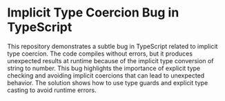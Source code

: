 # Implicit Type Coercion Bug in TypeScript

This repository demonstrates a subtle bug in TypeScript related to implicit type coercion.  The code compiles without errors, but it produces unexpected results at runtime because of the implicit type conversion of string to number. This bug highlights the importance of explicit type checking and avoiding implicit coercions that can lead to unexpected behavior. The solution shows how to use type guards and explicit type casting to avoid runtime errors.
